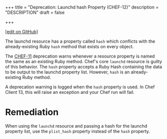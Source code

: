 +++
title = "Deprecation: Launchd hash Property (CHEF-12)"
description = "DESCRIPTION"
draft = false




  
    
    
    
    
+++    

[\[edit on
GitHub\]](https://github.com/chef/chef-web-docs/blob/master/chef_master/source/deprecations_launchd_hash_property.rst)

<meta name="robots" content="noindex">

The launchd resource has a property called `hash` which conflicts with
the already-existing Ruby `hash` method that exists on every object.

The [CHEF-11](/deprecations_property_name_collision/) deprecation
warns whenever a resource property is named the same as an existing Ruby
method. Chef's core `launchd` resource is guilty of this behavior. The
`hash` property accepts a Ruby Hash containing the data to be output to
the launchd property list. However, `hash` is an already-existing Ruby
method.

A deprecation warning is logged when the `hash` property is used. In
Chef Client 13, this will raise an exception and your Chef run will
fail.

Remediation
===========

When using the `launchd` resource and passing a hash for the launchd
property list, use the `plist_hash` property instead of the `hash`
property.
